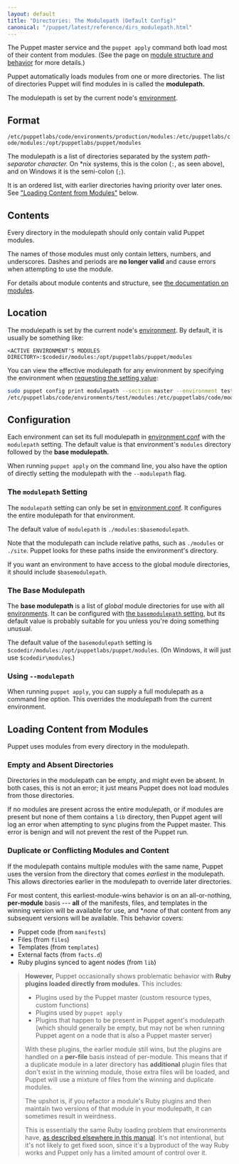 ```yaml
---
layout: default
title: "Directories: The Modulepath (Default Config)"
canonical: "/puppet/latest/reference/dirs_modulepath.html"
---
```


[module_fundamentals]: ./modules_fundamentals.html
[environments]: ./environments.html
[env_modules]: ./environments.html#setting-up-environments-on-a-puppet-master
[confdir]: ./dirs_confdir.html
[basemodulepath_setting]: /references/4.1.latest/configuration.html#basemodulepath
[modulepath_setting]: /references/4.1.latest/configuration.html#modulepath
[config_print]: ./config_print.html
[enable_dir_envs]: ./environments.html#enabling-directory-environments
[puppet.conf]: ./config_file_main.html
[environment.conf]: ./config_file_environment.html

The Puppet master service and the `puppet apply` command both load most of their content from modules. (See the page on [module structure and behavior][module_fundamentals] for more details.)

Puppet automatically loads modules from one or more directories. The list of directories Puppet will find modules in is called the **modulepath.**

The modulepath is set by the current node's [environment][environments].

## Format

`/etc/puppetlabs/code/environments/production/modules:/etc/puppetlabs/code/modules:/opt/puppetlabs/puppet/modules`

The modulepath is a list of directories separated by the system _path-separator character._ On \*nix systems, this is the colon (`:`, as seen above), and on Windows it is the semi-colon (`;`).

It is an ordered list, with earlier directories having priority over later ones. See ["Loading Content from Modules"][inpage_loading] below.

## Contents

Every directory in the modulepath should only contain valid Puppet modules.

The names of those modules must only contain letters, numbers, and underscores. Dashes and periods are **no longer valid** and cause errors when attempting to use the module.

For details about module contents and structure, see [the documentation on modules][module_fundamentals].

## Location

The modulepath is set by the current node's [environment][environments]. By default, it is usually be something like:

`<ACTIVE ENVIRONMENT'S MODULES DIRECTORY>:$codedir/modules:/opt/puppetlabs/puppet/modules`

You can view the effective modulepath for any environment by specifying the environment when [requesting the setting value][config_print]:

~~~ bash
sudo puppet config print modulepath --section master --environment test
/etc/puppetlabs/code/environments/test/modules:/etc/puppetlabs/code/modules:/usr/share/puppet/modules
~~~

## Configuration

Each environment can set its full modulepath in [environment.conf][] with the `modulepath` setting. The default value is that environment's `modules` directory followed by the **base modulepath.**

When running `puppet apply` on the command line, you also have the option of directly setting the modulepath with the `--modulepath` flag.

### The `modulepath` Setting

The `modulepath` setting can only be set in [environment.conf][]. It configures the entire modulepath for that environment.

The default value of `modulepath` is `./modules:$basemodulepath`.

Note that the modulepath can include relative paths, such as `./modules` or `./site`. Puppet looks for these paths inside the environment's directory.

If you want an environment to have access to the global module directories, it should include `$basemodulepath`.

### The Base Modulepath

The **base modulepath** is a list of _global_ module directories for use with all [environments][]. It can be configured with [the `basemodulepath` setting][basemodulepath_setting], but its default value is probably suitable for you unless you're doing something unusual.

The default value of the `basemodulepath` setting is `$codedir/modules:/opt/puppetlabs/puppet/modules`. (On Windows, it will just use `$codedir\modules`.)

### Using `--modulepath`

When running `puppet apply`, you can supply a full modulepath as a command line option. This overrides the modulepath from the current environment.

## Loading Content from Modules

[inpage_loading]: #loading-content-from-modules

Puppet uses modules from every directory in the modulepath.

### Empty and Absent Directories

Directories in the modulepath can be empty, and might even be absent. In both cases, this is not an error; it just means Puppet does not load modules from those directories.

If no modules are present across the entire modulepath, or if modules are present but none of them contains a `lib` directory, then Puppet agent will log an error when attempting to sync plugins from the Puppet master. This error is benign and will not prevent the rest of the Puppet run.

### Duplicate or Conflicting Modules and Content

If the modulepath contains multiple modules with the same name, Puppet uses the version from the directory that comes _earliest_ in the modulepath. This allows directories earlier in the modulepath to override later directories.

For most content, this earliest-module-wins behavior is on an all-or-nothing, **per-module** basis --- **all** of the manifests, files, and templates in the winning version will be available for use, and **none* of that content from any subsequent versions will be available. This behavior covers:

- Puppet code (from `manifests`)
- Files (from `files`)
- Templates (from `templates`)
- External facts (from `facts.d`)
- Ruby plugins synced to agent nodes (from `lib`)

> **However,** Puppet occasionally shows problematic behavior with **Ruby plugins loaded directly from modules.** This includes:
>
> - Plugins used by the Puppet master (custom resource types, custom functions)
> - Plugins used by `puppet apply`
> - Plugins that happen to be present in Puppet agent's modulepath (which should generally be empty, but may not be when running Puppet agent on a node that is also a Puppet master server)
>
> With these plugins, the earlier module still wins, but the plugins are handled on a **per-file** basis instead of per-module. This means that if a duplicate module in a later directory has **additional** plugin files that don't exist in the winning module, those extra files will be loaded, and Puppet will use a mixture of files from the winning and duplicate modules.
>
> The upshot is, if you refactor a module's Ruby plugins and then maintain two versions of that module in your modulepath, it can sometimes result in weirdness.
>
> This is essentially the same Ruby loading problem that environments have, [as described elsewhere in this manual](./environments_limitations.html#plugins-running-on-the-puppet-master-are-weird). It's not intentional, but it's not likely to get fixed soon, since it's a byproduct of the way Ruby works and Puppet only has a limited amount of control over it.